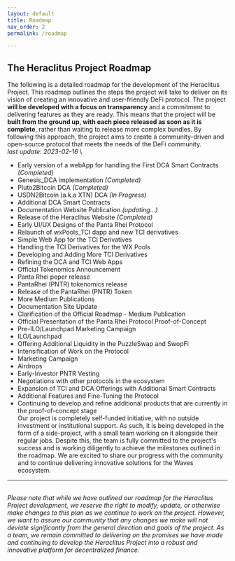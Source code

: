 ```yaml
---
layout: default
title: Roadmap
nav_order: 2
permalink: /roadmap

---
```


## The Heraclitus Project Roadmap

The following is a detailed roadmap for the development of the Heraclitus Project. This roadmap outlines the steps the project will take to deliver on its vision of creating an innovative and user-friendly DeFi protocol. The project **will be developed with a focus on transparency** and a commitment to delivering features as they are ready. This means that the project will be **built from the ground up, with each piece released as soon as it is complete**, rather than waiting to release more complex bundles. By following this approach, the project aims to create a community-driven and open-source protocol that meets the needs of the DeFi community.
\
*last update: 2023-02-16*
\
* Early version of a webApp for handling the First DCA Smart Contracts *(Completed)*
* Genesis_DCA implementation *(Completed)*
* Pluto2Bitcoin DCA *(Completed)*
* USDN2Bitcoin (a.k.a XTN) DCA *(In Progress)*
* Additional DCA Smart Contracts
* Documentation Website Publication *(updating...)*
* Release of the Heraclitus Website *(Completed)*
* Early UI/UX Designs of the Panta Rhei Protocol
* Relaunch of wxPools_TCI dapp and new TCI derivatives
* Simple Web App for the TCI Derivatives
* Handling the TCI Derivatives for the WX Pools
* Developing and Adding More TCI Derivatives
* Refining the DCA and TCI Web Apps
* Official Tokenomics Announcement
* Panta Rhei peper release
* PantaRhei (PNTR) tokenomics release
* Release of the PantaRhei (PNTR) Token
* More Medium Publications
* Documentation Site Update
* Clarification of the Official Roadmap - Medium Publication
* Official Presentation of the Panta Rhei Protocol Proof-of-Concept
* Pre-ILO/Launchpad Marketing Campaign
* ILO/Launchpad
* Offering Additional Liquidity in the PuzzleSwap and SwopFi
* Intensification of Work on the Protocol
* Marketing Campaign
* Airdrops
* Early-Investor PNTR Vesting
* Negotiations with other protocols in the ecosystem
* Expansion of TCI and DCA Offerings with Additional Smart Contracts
* Additional Features and Fine-Tuning the Protocol
* Continuing to develop and refine additional products that are currently in the proof-of-concept stage
\
Our project is completely self-funded initiative, with no outside investment or institutional support. As such, it is being developed in the form of a side-project, with a small team working on it alongside their regular jobs. Despite this, the team is fully committed to the project's success and is working diligently to achieve the milestones outlined in the roadmap. We are excited to share our progress with the community and to continue delivering innovative solutions for the Waves ecosystem.

---
\
*Please note that while we have outlined our roadmap for the Heraclitus Project development, we reserve the right to modify, update, or otherwise make changes to this plan as we continue to work on the project. However, we want to assure our community that any changes we make will not deviate significantly from the general direction and goals of the project. As a team, we remain committed to delivering on the promises we have made and continuing to develop the Heraclitus Project into a robust and innovative platform for decentralized finance.*
